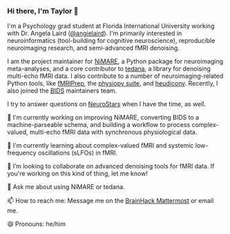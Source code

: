 ### Hi there, I'm Taylor 👋

<!--
**tsalo/tsalo** is a ✨ _special_ ✨ repository because its `README.md` (this file) appears on your GitHub profile.
-->
I'm a Psychology grad student at Florida International University working with Dr. Angela Laird ([@angielaird](https://github.com/angielaird)).
I'm primarily interested in neuroinformatics (tool-building for cognitive neuroscience), reproducible neuroimaging research, and semi-advanced fMRI denoising.

I am the project maintainer for [NiMARE](https://github.com/neurostuff/NiMARE), a Python package for neuroimaging meta-analyses, and a core contributor to [tedana](https://github.com/ME-ICA/tedana), a library for denoising multi-echo fMRI data. I also contribute to a number of neuroimaging-related Python tools, like [fMRIPrep](https://github.com/poldracklab/fmriprep), the [physiopy suite](https://github.com/physiopy), and [heudiconv](https://github.com/nipy/heudiconv). Recently, I also joined the [BIDS](https://bids.neuroimaging.io) maintainers team.

I try to answer questions on [NeuroStars](https://neurostars.org) when I have the time, as well.

🔭 I'm currently working on improving NiMARE, converting BIDS to a machine-parseable schema, and building a workflow to process complex-valued, multi-echo fMRI data with synchronous physiological data.

🌱 I'm currently learning about complex-valued fMRI and systemic low-frequency oscillations (sLFOs) in fMRI.

👯 I’m looking to collaborate on advanced denoising tools for fMRI data. If you're working on this kind of thing, let me know!

💬 Ask me about using NiMARE or tedana.

📫 How to reach me: Message me on the [BrainHack Mattermost](https://mattermost.brainhack.org) or email me.

😄 Pronouns: he/him
